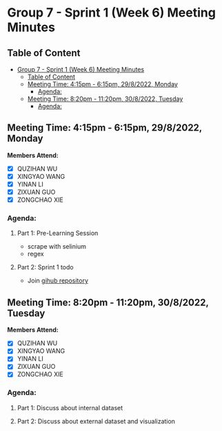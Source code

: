 # Group 7 - Sprint 1 (Week 6) Meeting Minutes

## Table of Content
- [Group 7 - Sprint 1 (Week 6) Meeting Minutes](#group-7---sprint-1-week-6-meeting-minutes)
  - [Table of Content](#table-of-content)
  - [Meeting Time: 4:15pm - 6:15pm, 29/8/2022, Monday](#meeting-time-415pm---615pm-2982022-monday)
    - [Agenda:](#agenda)
  - [Meeting Time: 8:20pm - 11:20pm, 30/8/2022, Tuesday](#meeting-time-820pm---1120pm-3082022-tuesday)
    - [Agenda:](#agenda-1)

## Meeting Time: 4:15pm - 6:15pm, 29/8/2022, Monday
**Members Attend:**

- [x] QUZIHAN WU
- [x] XINGYAO WANG
- [x] YINAN LI
- [x] ZIXUAN GUO
- [x] ZONGCHAO XIE

### Agenda:
1. Part 1: Pre-Learning Session
    - scrape with selinium
    - regex

2. Part 2: Sprint 1 todo
    - Join [gihub repository]('https://github.com/MAST30034-Applied-Data-Science/generic-real-estate-consulting-project-group-7')



## Meeting Time: 8:20pm - 11:20pm, 30/8/2022, Tuesday
**Members Attend:**

- [x] QUZIHAN WU
- [x] XINGYAO WANG
- [x] YINAN LI
- [x] ZIXUAN GUO
- [x] ZONGCHAO XIE

### Agenda:
1. Part 1: Discuss about internal dataset


2. Part 2: Discuss about external dataset and visualization